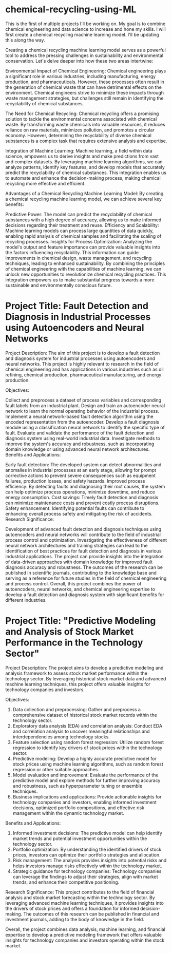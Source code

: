 # chemical-recycling-using-ML
This is the first of multiple projects I'll be working on. My goal is to combine chemical engineering and data science to increase and hone my skills.
I will first create a chemical recycling machine learning model. I'll be updating this along the way.

Creating a chemical recycling machine learning model serves as a powerful tool to address the pressing challenges in sustainability and environmental conservation. Let's delve deeper into how these two areas intertwine:

Environmental Impact of Chemical Engineering:
Chemical engineering plays a significant role in various industries, including manufacturing, energy production, and pharmaceuticals. However, these processes often result in the generation of chemical waste that can have detrimental effects on the environment. Chemical engineers strive to minimize these impacts through waste management strategies, but challenges still remain in identifying the recyclability of chemical substances.

The Need for Chemical Recycling:
Chemical recycling offers a promising solution to tackle the environmental concerns associated with chemical waste. By transforming waste chemicals into valuable resources, it reduces reliance on raw materials, minimizes pollution, and promotes a circular economy. However, determining the recyclability of diverse chemical substances is a complex task that requires extensive analysis and expertise.

Integration of Machine Learning:
Machine learning, a field within data science, empowers us to derive insights and make predictions from vast and complex datasets. By leveraging machine learning algorithms, we can analyze patterns, identify key features, and develop models that accurately predict the recyclability of chemical substances. This integration enables us to automate and enhance the decision-making process, making chemical recycling more effective and efficient.

Advantages of a Chemical Recycling Machine Learning Model:
By creating a chemical recycling machine learning model, we can achieve several key benefits:

Predictive Power: The model can predict the recyclability of chemical substances with a high degree of accuracy, allowing us to make informed decisions regarding their treatment and reuse.
Efficiency and Scalability: Machine learning models can process large quantities of data quickly, enabling rapid analysis of chemical samples and facilitating the scaling of recycling processes.
Insights for Process Optimization: Analyzing the model's output and feature importance can provide valuable insights into the factors influencing recyclability. This information can guide improvements in chemical design, waste management, and recycling techniques, leading to enhanced sustainability.
By combining the principles of chemical engineering with the capabilities of machine learning, we can unlock new opportunities to revolutionize chemical recycling practices. This integration empowers us to make substantial progress towards a more sustainable and environmentally conscious future.

# Project Title: Fault Detection and Diagnosis in Industrial Processes using Autoencoders and Neural Networks

Project Description:
The aim of this project is to develop a fault detection and diagnosis system for industrial processes using autoencoders and neural networks. This project is highly relevant to research in the field of chemical engineering and has applications in various industries such as oil refining, chemical production, pharmaceutical manufacturing, and energy production.

Objectives:

Collect and preprocess a dataset of process variables and corresponding fault labels from an industrial plant.
Design and train an autoencoder neural network to learn the normal operating behavior of the industrial process.
Implement a neural network-based fault detection algorithm using the encoded representation from the autoencoder.
Develop a fault diagnosis module using a classification neural network to identify the specific type of fault.
Evaluate and validate the performance of the fault detection and diagnosis system using real-world industrial data.
Investigate methods to improve the system's accuracy and robustness, such as incorporating domain knowledge or using advanced neural network architectures.
Benefits and Applications:

Early fault detection: The developed system can detect abnormalities and anomalies in industrial processes at an early stage, allowing for prompt corrective actions to prevent severe consequences such as equipment failures, production losses, and safety hazards.
Improved process efficiency: By detecting faults and diagnosing their root causes, the system can help optimize process operations, minimize downtime, and reduce energy consumption.
Cost savings: Timely fault detection and diagnosis can minimize maintenance costs and prevent costly process disruptions.
Safety enhancement: Identifying potential faults can contribute to enhancing overall process safety and mitigating the risk of accidents.
Research Significance:

Development of advanced fault detection and diagnosis techniques using autoencoders and neural networks will contribute to the field of industrial process control and optimization.
Investigating the effectiveness of different neural network architectures and training strategies can lead to the identification of best practices for fault detection and diagnosis in various industrial applications.
The project can provide insights into the integration of data-driven approaches with domain knowledge for improved fault diagnosis accuracy and robustness.
The outcomes of the research can be published in scientific journals, contributing to the knowledge base and serving as a reference for future studies in the field of chemical engineering and process control.
Overall, this project combines the power of autoencoders, neural networks, and chemical engineering expertise to develop a fault detection and diagnosis system with significant benefits for different industries.

# Project Title: "Predictive Modeling and Analysis of Stock Market Performance in the Technology Sector"

Project Description:
The project aims to develop a predictive modeling and analysis framework to assess stock market performance within the technology sector. By leveraging historical stock market data and advanced machine learning techniques, this project offers valuable insights for technology companies and investors.

Objectives:
1. Data collection and preprocessing: Gather and preprocess a comprehensive dataset of historical stock market records within the technology sector.
2. Exploratory data analysis (EDA) and correlation analysis: Conduct EDA and correlation analysis to uncover meaningful relationships and interdependencies among technology stocks.
3. Feature selection using random forest regression: Utilize random forest regression to identify key drivers of stock prices within the technology sector.
4. Predictive modeling: Develop a highly accurate predictive model for stock prices using machine learning algorithms, such as random forest regression or other suitable approaches.
5. Model evaluation and improvement: Evaluate the performance of the predictive model and explore methods for further improving accuracy and robustness, such as hyperparameter tuning or ensemble techniques.
6. Business implications and applications: Provide actionable insights for technology companies and investors, enabling informed investment decisions, optimized portfolio compositions, and effective risk management within the dynamic technology market.

Benefits and Applications:
1. Informed investment decisions: The predictive model can help identify market trends and potential investment opportunities within the technology sector.
2. Portfolio optimization: By understanding the identified drivers of stock prices, investors can optimize their portfolio strategies and allocation.
3. Risk management: The analysis provides insights into potential risks and helps investors manage risks effectively within the technology market.
4. Strategic guidance for technology companies: Technology companies can leverage the findings to adjust their strategies, align with market trends, and enhance their competitive positioning.

Research Significance:
This project contributes to the field of financial analysis and stock market forecasting within the technology sector. By leveraging advanced machine learning techniques, it provides insights into the drivers of stock prices and offers a foundation for informed decision-making. The outcomes of this research can be published in financial and investment journals, adding to the body of knowledge in the field.

Overall, the project combines data analysis, machine learning, and financial expertise to develop a predictive modeling framework that offers valuable insights for technology companies and investors operating within the stock market.
